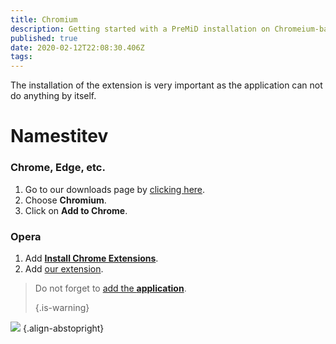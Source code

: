 ```yaml
---
title: Chromium
description: Getting started with a PreMiD installation on Chromeium-based browsers
published: true
date: 2020-02-12T22:08:30.406Z
tags:
---
```


The installation of the extension is very important as the application can not do anything by itself.

# Namestitev
### Chrome, Edge, etc.
1. Go to our downloads page by [clicking here](https://premid.app/downloads).
2. Choose **Chromium**.
3. Click on **Add to Chrome**.

### Opera
1. Add **[Install Chrome Extensions](https://addons.opera.com/en/extensions/details/install-chrome-extensions/)**.
2. Add [our extension](https://premid.app/downloads).

> Do not forget to [add the **application**](/install). 
> 
> {.is-warning}

![](https://img.icons8.com/color/2x/chrome.png) {.align-abstopright}